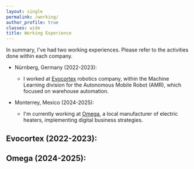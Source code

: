 ```yaml
---
layout: single
permalink: /working/
author_profile: true
classes: wide
title: Working Experience
---
```

In summary, I've had two working experiences. Please refer to the activities done within each company.

- Nürnberg, Germany (2022-2023):
    - I worked at [Evocortex](https://evocortex.org/de/) robotics company, within the Machine Learning division for the Autonomous Mobile Robot (AMR), which focused on warehouse automation.

- Monterrey, Mexico (2024-2025):
    - I'm currently working at [Omega](https://resistenciasomega.com.mx/), a local manufacturer of electric heaters, implementing digital business strategies.

## Evocortex (2022-2023):


## Omega (2024-2025):
